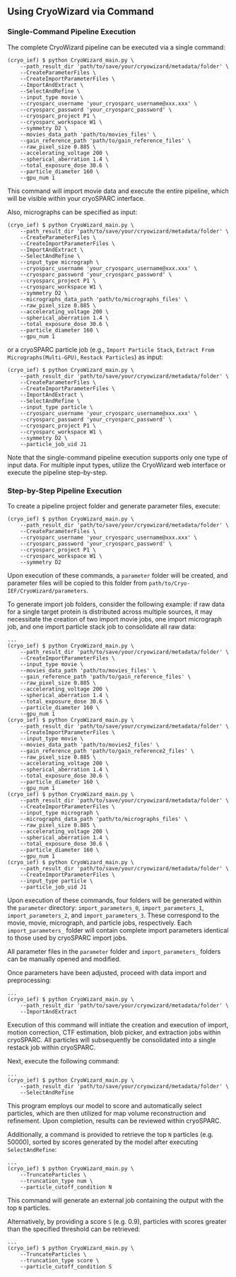 
## Using CryoWizard via Command


### Single-Command Pipeline Execution

The complete CryoWizard pipeline can be executed via a single command:

    (cryo_ief) $ python CryoWizard_main.py \
        --path_result_dir 'path/to/save/your/cryowizard/metadata/folder' \
        --CreateParameterFiles \
        --CreateImportParameterFiles \
        --ImportAndExtract \
        --SelectAndRefine \
        --input_type movie \
        --cryosparc_username 'your_cryosparc_username@xxx.xxx' \
        --cryosparc_password 'your_cryosparc_password' \
        --cryosparc_project P1 \
        --cryosparc_workspace W1 \
        --symmetry D2 \
        --movies_data_path 'path/to/movies_files' \
        --gain_reference_path 'path/to/gain_reference_files' \        
        --raw_pixel_size 0.885 \
        --accelerating_voltage 200 \
        --spherical_aberration 1.4 \
        --total_exposure_dose 30.6 \
        --particle_diameter 160 \
        --gpu_num 1

This command will import movie data and execute the entire pipeline, which will be visible within your cryoSPARC interface.

Also, micrographs can be specified as input:

    (cryo_ief) $ python CryoWizard_main.py \
        --path_result_dir 'path/to/save/your/cryowizard/metadata/folder' \
        --CreateParameterFiles \
        --CreateImportParameterFiles \
        --ImportAndExtract \
        --SelectAndRefine \
        --input_type micrograph \
        --cryosparc_username 'your_cryosparc_username@xxx.xxx' \
        --cryosparc_password 'your_cryosparc_password' \
        --cryosparc_project P1 \
        --cryosparc_workspace W1 \
        --symmetry D2 \
        --micrographs_data_path 'path/to/micrographs_files' \
        --raw_pixel_size 0.885 \
        --accelerating_voltage 200 \
        --spherical_aberration 1.4 \
        --total_exposure_dose 30.6 \
        --particle_diameter 160 \
        --gpu_num 1

or a cryoSPARC particle job (e.g., `Import Particle Stack`, `Extract From Micrographs(Multi-GPU)`, `Restack Particles`) as input:

    (cryo_ief) $ python CryoWizard_main.py \
        --path_result_dir 'path/to/save/your/cryowizard/metadata/folder' \
        --CreateParameterFiles \
        --CreateImportParameterFiles \
        --ImportAndExtract \
        --SelectAndRefine \
        --input_type particle \
        --cryosparc_username 'your_cryosparc_username@xxx.xxx' \
        --cryosparc_password 'your_cryosparc_password' \
        --cryosparc_project P1 \
        --cryosparc_workspace W1 \
        --symmetry D2 \
        --particle_job_uid J1

Note that the single-command pipeline execution supports only one type of input data. For multiple input types, utilize the CryoWizard web interface or execute the pipeline step-by-step.

### Step-by-Step Pipeline Execution

To create a pipeline project folder and generate parameter files, execute:

    (cryo_ief) $ python CryoWizard_main.py \
        --path_result_dir 'path/to/save/your/cryowizard/metadata/folder' \
        --CreateParameterFiles \
        --cryosparc_username 'your_cryosparc_username@xxx.xxx' \
        --cryosparc_password 'your_cryosparc_password' \
        --cryosparc_project P1 \
        --cryosparc_workspace W1 \
        --symmetry D2

Upon execution of these commands, a `parameter` folder will be created, and parameter files will be copied to this folder from `path/to/Cryo-IEF/CryoWizard/parameters`.

To generate import job folders, consider the following example: if raw data for a single target protein is distributed across multiple sources, it may necessitate the creation of two import movie jobs, one import micrograph job, and one import particle stack job to consolidate all raw data:

    ...
    (cryo_ief) $ python CryoWizard_main.py \
        --path_result_dir 'path/to/save/your/cryowizard/metadata/folder' \
        --CreateImportParameterFiles \
        --input_type movie \
        --movies_data_path 'path/to/movies_files' \
        --gain_reference_path 'path/to/gain_reference_files' \        
        --raw_pixel_size 0.885 \
        --accelerating_voltage 200 \
        --spherical_aberration 1.4 \
        --total_exposure_dose 30.6 \
        --particle_diameter 160 \
        --gpu_num 1
    (cryo_ief) $ python CryoWizard_main.py \
        --path_result_dir 'path/to/save/your/cryowizard/metadata/folder' \
        --CreateImportParameterFiles \
        --input_type movie \
        --movies_data_path 'path/to/movies2_files' \
        --gain_reference_path 'path/to/gain_reference2_files' \        
        --raw_pixel_size 0.885 \
        --accelerating_voltage 200 \
        --spherical_aberration 1.4 \
        --total_exposure_dose 30.6 \
        --particle_diameter 160 \
        --gpu_num 1
    (cryo_ief) $ python CryoWizard_main.py \
        --path_result_dir 'path/to/save/your/cryowizard/metadata/folder' \
        --CreateImportParameterFiles \
        --input_type micrograph \
        --micrographs_data_path 'path/to/micrographs_files' \
        --raw_pixel_size 0.885 \
        --accelerating_voltage 200 \
        --spherical_aberration 1.4 \
        --total_exposure_dose 30.6 \
        --particle_diameter 160 \
        --gpu_num 1
    (cryo_ief) $ python CryoWizard_main.py \
        --path_result_dir 'path/to/save/your/cryowizard/metadata/folder' \
        --CreateImportParameterFiles \
        --input_type particle \
        --particle_job_uid J1

Upon execution of these commands, four folders will be generated within the `parameter` directory: `import_parameters_0`, `import_parameters_1`, `import_parameters_2`, and `import_parameters_3`. 
These correspond to the movie, movie, micrograph, and particle jobs, respectively. Each `import_parameters_` folder will contain complete import parameters identical to those used by cryoSPARC import jobs.

All parameter files in the `parameter` folder and `import_parameters_` folders can be manually opened and modified.

Once parameters have been adjusted, proceed with data import and preprocessing:

    ...
    (cryo_ief) $ python CryoWizard_main.py \
        --path_result_dir 'path/to/save/your/cryowizard/metadata/folder' \
        --ImportAndExtract

Execution of this command will initiate the creation and execution of import, motion correction, CTF estimation, blob picker, and extraction jobs within cryoSPARC. All particles will subsequently be consolidated into a single restack job within cryoSPARC.

Next, execute the following command:

    ...
    (cryo_ief) $ python CryoWizard_main.py \
        --path_result_dir 'path/to/save/your/cryowizard/metadata/folder' \
        --SelectAndRefine

This program employs our model to score and automatically select particles, which are then utilized for map volume reconstruction and refinement. Upon completion, results can be reviewed within cryoSPARC.

Additionally, a command is provided to retrieve the top `N` particles (e.g. 50000), sorted by scores generated by the model after executing `SelectAndRefine`:

    ...
    (cryo_ief) $ python CryoWizard_main.py \
        --TruncateParticles \
        --truncation_type num \
        --particle_cutoff_condition N

This command will generate an external job containing the output with the top `N` particles. 

Alternatively, by providing a score `S` (e.g. 0.9), particles with scores greater than the specified threshold can be retrieved:

    ...
    (cryo_ief) $ python CryoWizard_main.py \
        --TruncateParticles \
        --truncation_type score \
        --particle_cutoff_condition S
